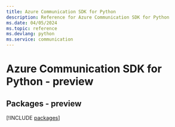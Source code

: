 ```yaml
---
title: Azure Communication SDK for Python
description: Reference for Azure Communication SDK for Python
ms.date: 04/05/2024
ms.topic: reference
ms.devlang: python
ms.service: communication
---
```

# Azure Communication SDK for Python - preview
## Packages - preview
[!INCLUDE [packages](communication-index.md)]